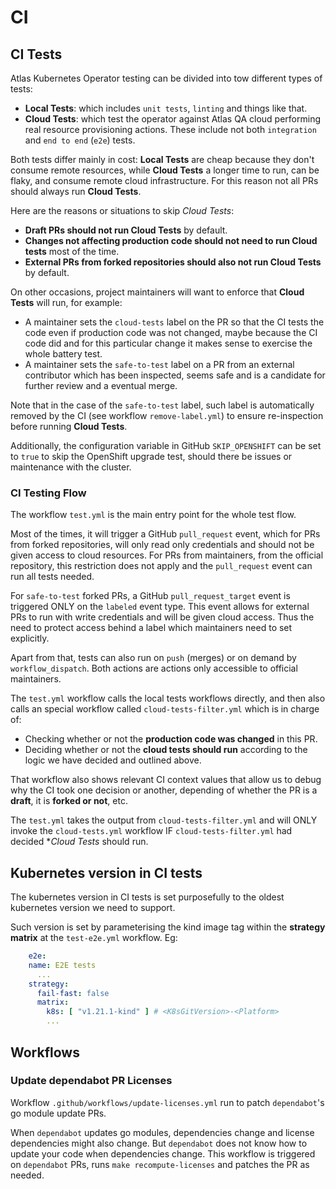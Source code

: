 # CI

## CI Tests

Atlas Kubernetes Operator testing can be divided into tow different types of tests:

- **Local Tests**: which includes `unit tests`, `linting` and things like that.
- **Cloud Tests**: which test the operator against Atlas QA cloud performing real resource provisioning actions. These include not both `integration` and `end to end` (`e2e`) tests.

Both tests differ mainly in cost: **Local Tests** are cheap because they don't consume remote resources, while **Cloud Tests** a longer time to run, can be flaky, and consume remote cloud infrastructure. For this reason not all PRs should always run **Cloud Tests**.

Here are the reasons or situations to skip *Cloud Tests*:

- **Draft PRs should not run Cloud Tests** by default.
- **Changes not affecting production code should not need to run Cloud tests** most of the time.
- **External PRs from forked repositories should also not run Cloud Tests** by default.

On other occasions, project maintainers will want to enforce that **Cloud Tests** will run, for example:

- A maintainer sets the `cloud-tests` label on the PR so that the CI tests the code even if production code was not changed, maybe because the CI code did and for this particular change it makes sense to exercise the whole battery test.
- A maintainer sets the `safe-to-test` label on a PR from an external contributor which has been inspected, seems safe and is a candidate for further review and a eventual merge.

Note that in the case of the `safe-to-test` label, such label is automatically removed by the CI (see workflow `remove-label.yml`) to ensure re-inspection before running **Cloud Tests**.

Additionally, the configuration variable in GitHub `SKIP_OPENSHIFT` can be set to `true` to skip the OpenShift upgrade test, should there be issues or maintenance with the cluster.

### CI Testing Flow

The workflow `test.yml` is the main entry point for the whole test flow.

Most of the times, it will trigger a GitHub `pull_request` event, which for PRs from forked repositories, will only read only credentials and should not be given access to cloud resources. For PRs from maintainers, from the official repository, this restriction does not apply and the `pull_request` event can run all tests needed.

For `safe-to-test` forked PRs, a GitHub `pull_request_target` event is triggered ONLY on the `labeled` event type. This event allows for external PRs to run with write credentials and will be given cloud access. Thus the need to protect access behind a label which maintainers need to set explicitly.

Apart from that, tests can also run on `push` (merges) or on demand by `workflow_dispatch`. Both actions are actions only accessible to official maintainers.

The `test.yml` workflow calls the local tests workflows directly, and then also calls an special workflow called `cloud-tests-filter.yml` which is in charge of:

- Checking whether or not the **production code was changed** in this PR.
- Deciding whether or not the **cloud tests should run** according to the logic we have decided and outlined above.

That workflow also shows relevant CI context values that allow us to debug why the CI took one decision or another, depending of whether the PR is a **draft**, it is **forked or not**, etc.

The `test.yml` takes the output from `cloud-tests-filter.yml` and will ONLY invoke the `cloud-tests.yml` workflow IF `cloud-tests-filter.yml` had decided **Cloud Tests* should run.

## Kubernetes version in CI tests

The kubernetes version in CI tests is set purposefully to the oldest kubernetes version we need to support.

Such version is set by parameterising the kind image tag within the **strategy** **matrix** at the `test-e2e.yml` workflow. Eg:

```yaml
    e2e:
    name: E2E tests
      ...
    strategy:
      fail-fast: false
      matrix:
        k8s: [ "v1.21.1-kind" ] # <K8sGitVersion>-<Platform>
        ...
```

## Workflows

### Update dependabot PR Licenses

Workflow `.github/workflows/update-licenses.yml` run to patch `dependabot`'s go module update PRs.

When `dependabot` updates go modules, dependencies change and license dependencies might also change. But `dependabot` does not know how to update your code when dependencies change. This workflow is triggered on `dependabot` PRs, runs `make recompute-licenses` and patches the PR as needed.
